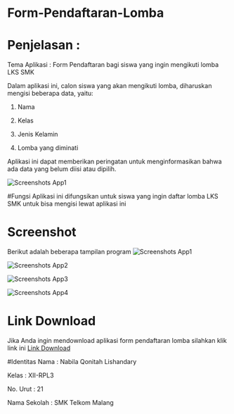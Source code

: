 # Form-Pendaftaran-Lomba

# Penjelasan :
Tema Aplikasi : Form Pendaftaran bagi siswa yang ingin mengikuti lomba LKS SMK

Dalam aplikasi ini, calon siswa yang akan mengikuti lomba, diharuskan mengisi beberapa data, yaitu:

1. Nama

2. Kelas

3. Jenis Kelamin

4. Lomba yang diminati

Aplikasi ini dapat memberikan peringatan untuk menginformasikan bahwa ada data yang belum diisi atau dipilih.

![Screenshots App1](https://github.com/nabilaql/Form-Pendaftaran-Lomba/blob/master/SS5.jpeg)

#Fungsi
Aplikasi ini difungsikan untuk siswa yang ingin daftar lomba LKS SMK untuk bisa mengisi lewat aplikasi ini

# Screenshot
Berikut adalah beberapa tampilan program
![Screenshots App1](https://github.com/nabilaql/Form-Pendaftaran-Lomba/blob/master/SS1.jpeg)

![Screenshots App2](https://github.com/nabilaql/Form-Pendaftaran-Lomba/blob/master/SS2.jpeg)

![Screenshots App3](https://github.com/nabilaql/Form-Pendaftaran-Lomba/blob/master/SS3.jpeg)

![Screenshots App4](https://github.com/nabilaql/Form-Pendaftaran-Lomba/blob/master/SS4.jpeg)

# Link Download
Jika Anda ingin mendownload aplikasi form pendaftaran lomba silahkan klik link ini
[Link Download](https://drive.google.com/file/d/0B7AksMREvbFLaWtOVkhvT25DZm8/view?usp=drivesdk)

#Identitas
Nama          : Nabila Qonitah Lishandary

Kelas         : XII-RPL3

No. Urut      : 21

Nama Sekolah  : SMK Telkom Malang
